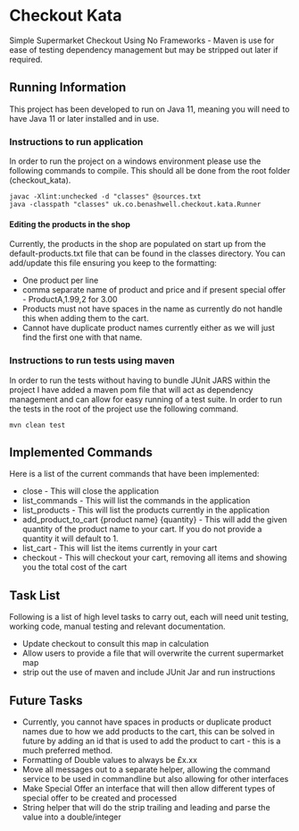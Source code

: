 # Checkout Kata
Simple Supermarket Checkout Using No Frameworks - Maven is use for ease of testing dependency management 
but may be stripped out later if required.

## Running Information
This project has been developed to run on Java 11, meaning you will need to have Java 11 or later installed and in use.

### Instructions to run application
In order to run the project on a windows environment please use the following commands to compile.
 This should all be done from the root folder (checkout_kata).
 
```
javac -Xlint:unchecked -d "classes" @sources.txt
java -classpath "classes" uk.co.benashwell.checkout.kata.Runner
```

#### Editing the products in the shop
Currently, the products in the shop are populated on start up from the default-products.txt file that
 can be found in the classes directory. You can add/update this file ensuring you keep to the formatting:
 - One product per line
 - comma separate name of product and price and if present special offer - ProductA,1.99,2 for 3.00
 - Products must not have spaces in the name as currently do not handle this when adding them to the cart.
 - Cannot have duplicate product names currently either as we will just find the first one with that name.

### Instructions to run tests using maven
In order to run the tests without having to bundle JUnit JARS within the project I have added a maven pom file that
will act as dependency management and can allow for easy running of a test suite. In order to run the tests in the root 
of the project use the following command.

```
mvn clean test
```

## Implemented Commands
Here is a list of the current commands that have been implemented:
- close - This will close the application
- list_commands - This will list the commands in the application
- list_products - This will list the products currently in the application
- add_product_to_cart {product name} {quantity} - This will add the given quantity of the product name to your cart. 
If you do not provide a quantity it will default to 1.
- list_cart - This will list the items currently in your cart
- checkout - This will checkout your cart, removing all items and showing you the total cost of the cart

## Task List
Following is a list of high level tasks to carry out, each will need  unit testing, working code, 
manual testing and relevant documentation.

- Update checkout to consult this map in calculation
- Allow users to provide a file that will overwrite the current supermarket map
- strip out the use of maven and include JUnit Jar and run instructions

## Future Tasks
- Currently, you cannot have spaces in products or duplicate product names due to how we add products to the cart, this can be solved in future 
by adding an id that is used to add the product to cart - this is a much preferred method.
- Formatting of Double values to always be £x.xx 
- Move all messages out to a separate helper, allowing the command service to be used in commandline but also allowing for other interfaces
- Make Special Offer an interface that will then allow different types of special offer to be created and processed
- String helper that will do the strip trailing and leading and parse the value into a double/integer